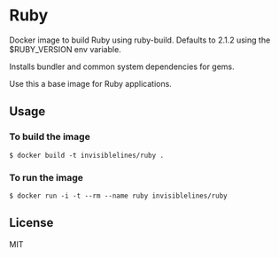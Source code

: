 # Ruby

Docker image to build Ruby using ruby-build. Defaults to 2.1.2 using the $RUBY_VERSION env variable.

Installs bundler and common system dependencies for gems.

Use this a base image for Ruby applications.

## Usage

### To build the image

	$ docker build -t invisiblelines/ruby .
	
### To run the image

	$ docker run -i -t --rm --name ruby invisiblelines/ruby


## License

MIT
